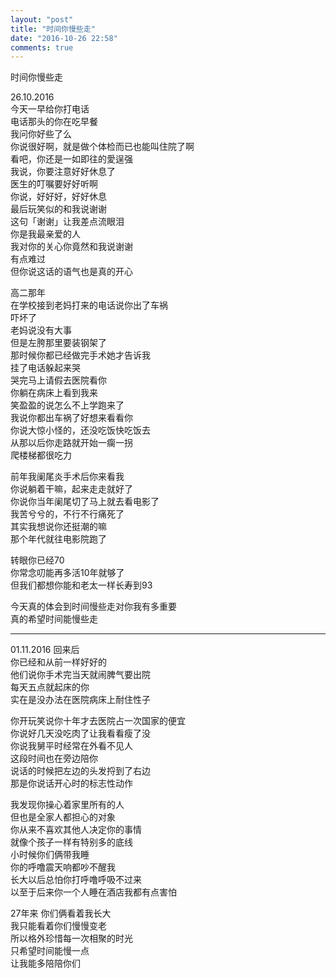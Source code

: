 ```yaml
---
layout: "post"
title: "时间你慢些走"
date: "2016-10-26 22:58"
comments: true
---
```


时间你慢些走

26.10.2016  
今天一早给你打电话  
电话那头的你在吃早餐  
我问你好些了么  
你说很好啊，就是做个体检而已也能叫住院了啊  
看吧，你还是一如即往的愛逞强  
我说，你要注意好好休息了  
医生的叮嘱要好好听啊  
你说，好好好，好好休息  
最后玩笑似的和我说谢谢  
这句「谢谢」让我差点流眼泪  
你是我最亲爱的人  
我对你的关心你竟然和我说谢谢  
有点难过  
但你说这话的语气也是真的开心


高二那年  
在学校接到老妈打来的电话说你出了车祸  
吓坏了  
老妈说没有大事  
但是左胯那里要装钢架了  
那时候你都已经做完手术她才告诉我  
挂了电话躲起来哭  
哭完马上请假去医院看你  
你躺在病床上看到我来  
笑盈盈的说怎么不上学跑来了  
我说你都出车祸了好想来看看你  
你说大惊小怪的，还没吃饭快吃饭去  
从那以后你走路就开始一瘸一拐  
爬楼梯都很吃力

前年我阑尾炎手术后你来看我  
你说躺着干嘛，起来走走就好了  
你说你当年阑尾切了马上就去看电影了  
我苦兮兮的，不行不行痛死了  
其实我想说你还挺潮的嘛  
那个年代就往电影院跑了

转眼你已经70  
你常念叨能再多活10年就够了  
但我们都想你能和老太一样长寿到93

今天真的体会到时间慢些走对你我有多重要  
真的希望时间能慢些走  
* * *
01.11.2016
回来后  
你已经和从前一样好好的  
他们说你手术完当天就闹脾气要出院  
每天五点就起床的你  
实在是没办法在医院病床上耐住性子  

你开玩笑说你十年才去医院占一次国家的便宜  
你说好几天没吃肉了让我看看瘦了没  
你说我舅平时经常在外看不见人  
这段时间也在旁边陪你  
说话的时候把左边的头发捋到了右边  
那是你说话开心时的标志性动作

我发现你操心着家里所有的人  
但也是全家人都担心的对象    
你从来不喜欢其他人决定你的事情   
就像个孩子一样有特别多的底线  
小时候你们俩带我睡  
你的呼噜震天响都吵不醒我  
长大以后总怕你打呼噜呼吸不过来  
以至于后来你一个人睡在酒店我都有点害怕  

27年来
你们俩看着我长大  
我只能看着你们慢慢变老  
所以格外珍惜每一次相聚的时光  
只希望时间能慢一点  
让我能多陪陪你们
